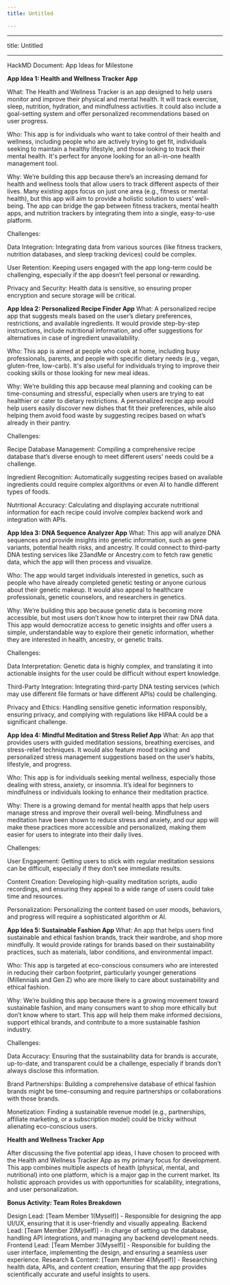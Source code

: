```yaml
---
title: Untitled

---
```


---
title: Untitled

---



HackMD Document: App Ideas for Milestone

**App Idea 1: Health and Wellness Tracker App**

What:
The Health and Wellness Tracker is an app designed to help users monitor and improve their physical and mental health. It will track exercise, sleep, nutrition, hydration, and mindfulness activities. It could also include a goal-setting system and offer personalized recommendations based on user progress.

Who:
This app is for individuals who want to take control of their health and wellness, including people who are actively trying to get fit, individuals seeking to maintain a healthy lifestyle, and those looking to track their mental health. It's perfect for anyone looking for an all-in-one health management tool.

Why:
We’re building this app because there’s an increasing demand for health and wellness tools that allow users to track different aspects of their lives. Many existing apps focus on just one area (e.g., fitness or mental health), but this app will aim to provide a holistic solution to users' well-being. The app can bridge the gap between fitness trackers, mental health apps, and nutrition trackers by integrating them into a single, easy-to-use platform.

Challenges:

Data Integration: Integrating data from various sources (like fitness trackers, nutrition databases, and sleep tracking devices) could be complex.

User Retention: Keeping users engaged with the app long-term could be challenging, especially if the app doesn’t feel personal or rewarding.

Privacy and Security: Health data is sensitive, so ensuring proper encryption and secure storage will be critical.

**App Idea 2: Personalized Recipe Finder App**
What:
A personalized recipe app that suggests meals based on the user’s dietary preferences, restrictions, and available ingredients. It would provide step-by-step instructions, include nutritional information, and offer suggestions for alternatives in case of ingredient unavailability.

Who:
This app is aimed at people who cook at home, including busy professionals, parents, and people with specific dietary needs (e.g., vegan, gluten-free, low-carb). It's also useful for individuals trying to improve their cooking skills or those looking for new meal ideas.

Why:
We’re building this app because meal planning and cooking can be time-consuming and stressful, especially when users are trying to eat healthier or cater to dietary restrictions. A personalized recipe app would help users easily discover new dishes that fit their preferences, while also helping them avoid food waste by suggesting recipes based on what’s already in their pantry.

Challenges:

Recipe Database Management: Compiling a comprehensive recipe database that’s diverse enough to meet different users' needs could be a challenge.

Ingredient Recognition: Automatically suggesting recipes based on available ingredients could require complex algorithms or even AI to handle different types of foods.

Nutritional Accuracy: Calculating and displaying accurate nutritional information for each recipe could involve complex backend work and integration with APIs.


**App Idea 3: DNA Sequence Analyzer App**
What:
This app will analyze DNA sequences and provide insights into genetic information, such as gene variants, potential health risks, and ancestry. It could connect to third-party DNA testing services like 23andMe or Ancestry.com to fetch raw genetic data, which the app will then process and visualize.

Who:
The app would target individuals interested in genetics, such as people who have already completed genetic testing or anyone curious about their genetic makeup. It would also appeal to healthcare professionals, genetic counselors, and researchers in genetics.

Why:
We’re building this app because genetic data is becoming more accessible, but most users don’t know how to interpret their raw DNA data. This app would democratize access to genetic insights and offer users a simple, understandable way to explore their genetic information, whether they are interested in health, ancestry, or genetic traits.

Challenges:

Data Interpretation: Genetic data is highly complex, and translating it into actionable insights for the user could be difficult without expert knowledge.

Third-Party Integration: Integrating third-party DNA testing services (which may use different file formats or have different APIs) could be challenging.

Privacy and Ethics: Handling sensitive genetic information responsibly, ensuring privacy, and complying with regulations like HIPAA could be a significant challenge.


**App Idea 4: Mindful Meditation and Stress Relief App**
What:
An app that provides users with guided meditation sessions, breathing exercises, and stress-relief techniques. It would also feature mood tracking and personalized stress management suggestions based on the user’s habits, lifestyle, and progress.

Who:
This app is for individuals seeking mental wellness, especially those dealing with stress, anxiety, or insomnia. It’s ideal for beginners to mindfulness or individuals looking to enhance their meditation practice.

Why:
There is a growing demand for mental health apps that help users manage stress and improve their overall well-being. Mindfulness and meditation have been shown to reduce stress and anxiety, and our app will make these practices more accessible and personalized, making them easier for users to integrate into their daily lives.

Challenges:

User Engagement: Getting users to stick with regular meditation sessions can be difficult, especially if they don’t see immediate results.

Content Creation: Developing high-quality meditation scripts, audio recordings, and ensuring they appeal to a wide range of users could take time and resources.

Personalization: Personalizing the content based on user moods, behaviors, and progress will require a sophisticated algorithm or AI.


**App Idea 5: Sustainable Fashion App**
What:
An app that helps users find sustainable and ethical fashion brands, track their wardrobe, and shop more mindfully. It would provide ratings for brands based on their sustainability practices, such as materials, labor conditions, and environmental impact.

Who:
This app is targeted at eco-conscious consumers who are interested in reducing their carbon footprint, particularly younger generations (Millennials and Gen Z) who are more likely to care about sustainability and ethical fashion.

Why:
We’re building this app because there is a growing movement toward sustainable fashion, and many consumers want to shop more ethically but don’t know where to start. This app will help them make informed decisions, support ethical brands, and contribute to a more sustainable fashion industry.

Challenges:

Data Accuracy: Ensuring that the sustainability data for brands is accurate, up-to-date, and transparent could be a challenge, especially if brands don’t always disclose this information.

Brand Partnerships: Building a comprehensive database of ethical fashion brands might be time-consuming and require partnerships or collaborations with those brands.

Monetization: Finding a sustainable revenue model (e.g., partnerships, affiliate marketing, or a subscription model) could be tricky without alienating eco-conscious users.

**Health and Wellness Tracker App**

After discussing the five potential app ideas, I have chosen to proceed with the Health and Wellness Tracker App as my primary focus for development. This app combines multiple aspects of health (physical, mental, and nutritional) into one platform, which is a major gap in the current market. Its holistic approach provides us with opportunities for scalability, integrations, and user personalization.

**Bonus Activity: Team Roles Breakdown**

Design Lead: [Team Member 1(Myself)] - Responsible for designing the app UI/UX, ensuring that it is user-friendly and visually appealing.
Backend Lead: [Team Member 2(Myself)] - In charge of setting up the database, handling API integrations, and managing any backend development needs.
Frontend Lead: [Team Member 3(Myself)] - Responsible for building the user interface, implementing the design, and ensuring a seamless user experience.
Research & Content: [Team Member 4(Myself)] - Researching health data, APIs, and content creation, ensuring that the app provides scientifically accurate and useful insights to users.

